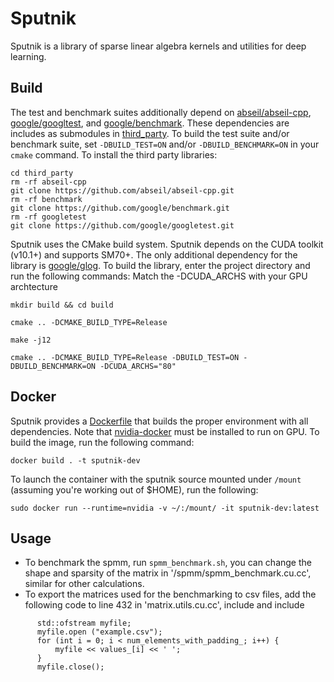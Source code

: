 # Sputnik

Sputnik is a library of sparse linear algebra kernels and utilities for deep learning.

## Build

The test and benchmark suites additionally depend on [abseil/abseil-cpp](https://github.com/abseil/abseil-cpp), [google/googltest](https://github.com/google/googletest), and [google/benchmark](https://github.com/google/benchmark). These dependencies are includes as submodules in [third_party](https://github.com/google-research/sputnik/tree/os-build/third_party). To build the test suite and/or benchmark suite, set `-DBUILD_TEST=ON` and/or `-DBUILD_BENCHMARK=ON` in your `cmake` command.
To install the third party libraries: 
```
cd third_party
rm -rf abseil-cpp
git clone https://github.com/abseil/abseil-cpp.git
rm -rf benchmark
git clone https://github.com/google/benchmark.git
rm -rf googletest
git clone https://github.com/google/googletest.git
```

Sputnik uses the CMake build system. Sputnik depends on the CUDA toolkit (v10.1+) and supports SM70+. The only additional dependency for the library is [google/glog](https://github.com/google/glog). To build the library, enter the project directory and run the following commands:
Match the -DCUDA_ARCHS with your GPU archtecture

`mkdir build && cd build`

`cmake .. -DCMAKE_BUILD_TYPE=Release`

`make -j12`

`cmake .. -DCMAKE_BUILD_TYPE=Release -DBUILD_TEST=ON -DBUILD_BENCHMARK=ON -DCUDA_ARCHS="80"`

## Docker

Sputnik provides a [Dockerfile](https://github.com/google-research/sputnik/blob/os-build/Dockerfile) that builds the proper environment with all dependencies. Note that [nvidia-docker](https://github.com/NVIDIA/nvidia-docker) must be installed to run on GPU. To build the image, run the following command:

`docker build . -t sputnik-dev`

To launch the container with the sputnik source mounted under `/mount` (assuming you're working out of $HOME), run the following:

`sudo docker run --runtime=nvidia -v ~/:/mount/ -it sputnik-dev:latest`

## Usage
- To benchmark the spmm, run `spmm_benchmark.sh`, you can change the shape and sparsity of the matrix in '/spmm/spmm_benchmark.cu.cc', similar for other calculations.
- To export the matrices used for the benchmarking to csv files, add the following code to line 432 in 'matrix.utils.cu.cc', include <iostream> and include <fstream>
```
      std::ofstream myfile;
      myfile.open ("example.csv");
      for (int i = 0; i < num_elements_with_padding_; i++) {
          myfile << values_[i] << ' ';
      }
      myfile.close();
```
